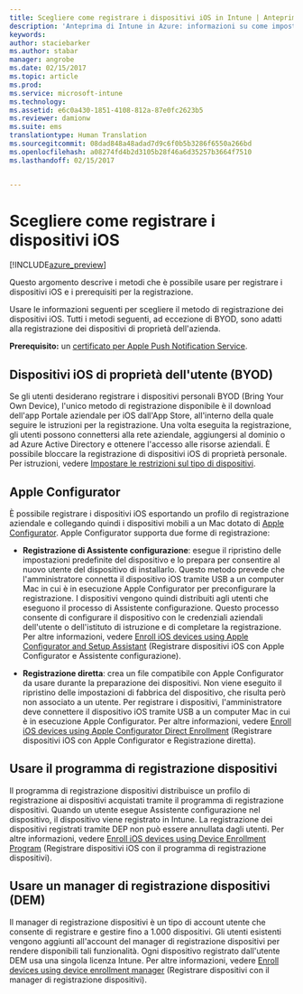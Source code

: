```yaml
---
title: Scegliere come registrare i dispositivi iOS in Intune | Anteprima di Intune in Azure | Documentazione Microsoft
description: 'Anteprima di Intune in Azure: informazioni su come impostare la registrazione dei dispositivi iOS in Microsoft Intune.'
keywords: 
author: staciebarker
ms.author: stabar
manager: angrobe
ms.date: 02/15/2017
ms.topic: article
ms.prod: 
ms.service: microsoft-intune
ms.technology: 
ms.assetid: e6c0a430-1851-4108-812a-87e0fc2623b5
ms.reviewer: damionw
ms.suite: ems
translationtype: Human Translation
ms.sourcegitcommit: 08dad848a48adad7d9c6f0b5b3286f6550a266bd
ms.openlocfilehash: a08274fd4b2d3105b28f46a6d35257b3664f7510
ms.lasthandoff: 02/15/2017


---
```


# <a name="choose-how-to-enroll-ios-devices"></a>Scegliere come registrare i dispositivi iOS

[!INCLUDE[azure_preview](../includes/azure_preview.md)]

Questo argomento descrive i metodi che è possibile usare per registrare i dispositivi iOS e i prerequisiti per la registrazione.

Usare le informazioni seguenti per scegliere il metodo di registrazione dei dispositivi iOS. Tutti i metodi seguenti, ad eccezione di BYOD, sono adatti alla registrazione dei dispositivi di proprietà dell'azienda.

**Prerequisito:** un [certificato per Apple Push Notification Service](get-an-apple-mdm-push-certificate.md).

## <a name="user-owned-ios-devices-byod"></a>Dispositivi iOS di proprietà dell'utente (BYOD)

Se gli utenti desiderano registrare i dispositivi personali BYOD (Bring Your Own Device), l'unico metodo di registrazione disponibile è il download dell'app Portale aziendale per iOS dall'App Store, all'interno della quale seguire le istruzioni per la registrazione. Una volta eseguita la registrazione, gli utenti possono connettersi alla rete aziendale, aggiungersi al dominio o ad Azure Active Directory e ottenere l'accesso alle risorse aziendali. È possibile bloccare la registrazione di dispositivi iOS di proprietà personale. Per istruzioni, vedere [Impostare le restrizioni sul tipo di dispositivi](https://docs.microsoft.com/intune-azure/enroll-devices/set-enrollment-restrictions#set-device-type-restrictions).

## <a name="apple-configurator"></a>Apple Configurator

È possibile registrare i dispositivi iOS esportando un profilo di registrazione aziendale e collegando quindi i dispositivi mobili a un Mac dotato di [Apple Configurator](http://go.microsoft.com/fwlink/?LinkId=518017). Apple Configurator supporta due forme di registrazione:

- **Registrazione di Assistente configurazione**: esegue il ripristino delle impostazioni predefinite del dispositivo e lo prepara per consentire al nuovo utente del dispositivo di installarlo. Questo metodo prevede che l'amministratore connetta il dispositivo iOS tramite USB a un computer Mac in cui è in esecuzione Apple Configurator per preconfigurare la registrazione. I dispositivi vengono quindi distribuiti agli utenti che eseguono il processo di Assistente configurazione. Questo processo consente di configurare il dispositivo con le credenziali aziendali dell'utente o dell'istituto di istruzione e di completare la registrazione. Per altre informazioni, vedere [Enroll iOS devices using Apple Configurator and Setup Assistant](enroll-ios-devices-with-apple-configurator-and-setup-assistant.md) (Registrare dispositivi iOS con Apple Configurator e Assistente configurazione).

- **Registrazione diretta**: crea un file compatibile con Apple Configurator da usare durante la preparazione dei dispositivi. Non viene eseguito il ripristino delle impostazioni di fabbrica del dispositivo, che risulta però non associato a un utente. Per registrare i dispositivi, l'amministratore deve connettere il dispositivo iOS tramite USB a un computer Mac in cui è in esecuzione Apple Configurator. Per altre informazioni, vedere [Enroll iOS devices using Apple Configurator Direct Enrollment](enroll-ios-devices-with-apple-configurator-and-direct-enrollment.md) (Registrare dispositivi iOS con Apple Configurator e Registrazione diretta).

## <a name="use-the-device-enrollment-program-dep"></a>Usare il programma di registrazione dispositivi

Il programma di registrazione dispositivi distribuisce un profilo di registrazione ai dispositivi acquistati tramite il programma di registrazione dispositivi. Quando un utente esegue Assistente configurazione nel dispositivo, il dispositivo viene registrato in Intune. La registrazione dei dispositivi registrati tramite DEP non può essere annullata dagli utenti. Per altre informazioni, vedere [Enroll iOS devices using Device Enrollment Program](enroll-ios-devices-using-device-enrollment-program.md) (Registrare dispositivi iOS con il programma di registrazione dispositivi).

## <a name="use-the-device-enrollment-manager-dem"></a>Usare un manager di registrazione dispositivi (DEM)
Il manager di registrazione dispositivi è un tipo di account utente che consente di registrare e gestire fino a 1.000 dispositivi. Gli utenti esistenti vengono aggiunti all'account del manager di registrazione dispositivi per rendere disponibili tali funzionalità. Ogni dispositivo registrato dall'utente DEM usa una singola licenza Intune. Per altre informazioni, vedere [Enroll devices using device enrollment manager](enroll-devices-using-device-enrollment-manager.md) (Registrare dispositivi con il manager di registrazione dispositivi).


